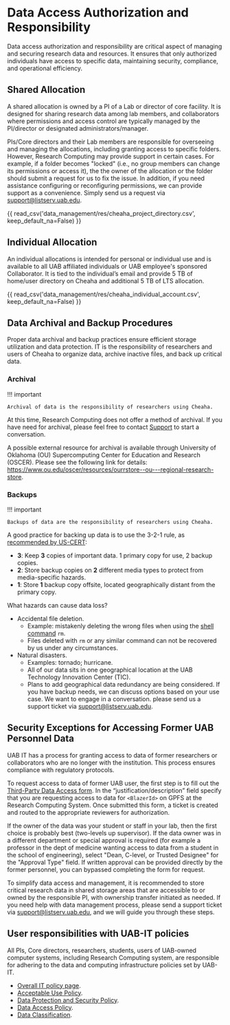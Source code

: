 # Data Access Authorization and Responsibility

Data access authorization and responsibility are critical aspect of managing and securing research data and resources. It ensures that only authorized individuals have access to specific data, maintaining security, compliance, and operational efficiency.

## Shared Allocation

A shared allocation is owned by a PI of a Lab or director of core facility. It is designed for sharing research data among lab members, and collaborators where permissions and access control are typically managed by the PI/director or designated administrators/manager.

PIs/Core directors and their Lab members are responsible for overseeing and managing the allocations, including granting access to specific folders. However, Research Computing may provide support in certain cases. For example, if a folder becomes "locked" (i.e., no group members can change its permissions or access it), the the owner of the allocation or the folder should submit a request for us to fix the issue. In addition, if you need assistance configuring or reconfiguring permissions, we can provide support as a convenience. Simply send us a request via <support@listserv.uab.edu>.

{{ read_csv('data_management/res/cheaha_project_directory.csv', keep_default_na=False) }}

## Individual Allocation

An individual allocations is intended for personal or individual use and is available to all UAB affiliated individuals or UAB employee's sponsored Collaborator. It is tied to the individual’s email and provide 5 TB of home/user directory on Cheaha and additional 5 TB of LTS allocation.

{{ read_csv('data_management/res/cheaha_individual_account.csv', keep_default_na=False) }}

## Data Archival and Backup Procedures

Proper data archival and backup practices ensure efficient storage utilization and data protection. IT is the responsibility of researchers and users of Cheaha to organize data, archive inactive files, and back up critical data.

### Archival

<!-- markdownlint-disable MD046 -->
!!! important

    Archival of data is the responsibility of researchers using Cheaha.
<!-- markdownlint-enable MD046 -->

At this time, Research Computing does not offer a method of archival. If you have need for archival, please feel free to contact [Support](../help/support.md) to start a conversation.

A possible external resource for archival is available through University of Oklahoma (OU) Supercomputing Center for Education and Research (OSCER). Please see the following link for details: <https://www.ou.edu/oscer/resources/ourrstore--ou---regional-research-store>.

### Backups

<!-- markdownlint-disable MD046 -->
!!! important

    Backups of data are the responsibility of researchers using Cheaha.
<!-- markdownlint-enable MD046 -->

A good practice for backing up data is to use the 3-2-1 rule, as [recommended by US-CERT](https://www.cisa.gov/sites/default/files/publications/data_backup_options.pdf):

- **3**: Keep **3** copies of important data. 1 primary copy for use, 2 backup copies.
- **2**: Store backup copies on **2** different media types to protect from media-specific hazards.
- **1**: Store **1** backup copy offsite, located geographically distant from the primary copy.

What hazards can cause data loss?

- Accidental file deletion.
    - Example: mistakenly deleting the wrong files when using the [shell command](../workflow_solutions/shell.md#delete-files-and-directories-rm-rmdir) `rm`.
    - Files deleted with `rm` or any similar command can not be recovered by us under any circumstances.
- Natural disasters.
    - Examples: tornado; hurricane.
    - All of our data sits in one geographical location at the UAB Technology Innovation Center (TIC).
    - Plans to add geographical data redundancy are being considered.
If you have backup needs, we can discuss options based on your use case. We want to engage in a conversation. please send us a support ticket via <support@listserv.uab.edu>.

## Security Exceptions for Accessing Former UAB Personnel Data

UAB IT has a process for granting access to data of former researchers or collaborators who are no longer with the institution. This process ensures compliance with regulatory protocols.

To request access to data of former UAB user, the first step is to fill out the [Third-Party Data Access form](https://uabprod.service-now.com/service_portal?id=sc_cat_item&sys_id=bd3721e2374c27c0daa253b543990e5d). In the “justification/description” field specify that you are requesting access to data for `<BlazerId>` on GPFS at the Research Computing System. Once submitted this form, a ticket is created and routed to the appropriate reviewers for authorization.

If the owner of the data was your student or staff in your lab, then the first choice is probably best (two-levels up supervisor). If the data owner was in a different department or special approval is required (for example a professor in the dept of medicine wanting access to data from a student in the school of engineering), select "Dean, C-level, or Trusted Designee" for the "Approval Type" field. If written approval can be provided directly by the former personnel, you can bypassed completing the form for request.

To simplify data access and management, it is recommended to store critical research data in shared storage areas that are accessible to or owned by the responsible PI, with ownership transfer initiated as needed. If you need help with data management process, please send a support ticket via <support@listserv.uab.edu>, and we will guide you through these steps.

## User responsibilities with UAB-IT policies

All PIs, Core directors, researchers, students, users of UAB-owned computer systems, including Research Computing system, are responsible for adhering to the data and computing infrastructure policies set by UAB-IT.

- [Overall IT policy page](https://www.uab.edu/it/home/policies).
- [Acceptable Use Policy](https://secure4.compliancebridge.com/uab/portal/getdoc.php?file=300).
- [Data Protection and Security Policy](https://secure4.compliancebridge.com/uab/portal/getdoc.php?file=302).
- [Data Access Policy](https://secure4.compliancebridge.com/uab/portal/getdoc.php?file=301).
- [Data Classification](https://www.uab.edu/it/home/policies/data-classification/classification-overview).
